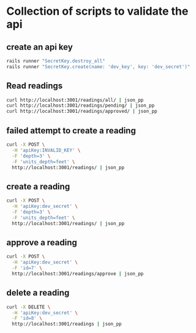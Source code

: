 # Collection of scripts to validate the api  

## create an api key  

```bash
rails runner "SecretKey.destroy_all"
rails runner "SecretKey.create(name: 'dev_key', key: 'dev_secret')"
```

## Read readings  

```bash
curl http://localhost:3001/readings/all/ | json_pp
curl http://localhost:3001/readings/pending/ | json_pp
curl http://localhost:3001/readings/approved/ | json_pp
```

## failed attempt to create a reading  

```bash
curl -X POST \
  -H 'apiKey:INVALID_KEY' \
  -F 'depth=3' \
  -F 'units_depth=feet' \
  http://localhost:3001/readings/ | json_pp
```

## create a reading  

```bash
curl -X POST \
  -H 'apiKey:dev_secret' \
  -F 'depth=3' \
  -F 'units_depth=feet' \
  http://localhost:3001/readings/ | json_pp
```

## approve a reading  

```bash
curl -X POST \
  -H 'apiKey:dev_secret' \
  -F 'id=7' \
  http://localhost:3001/readings/approve | json_pp
```

## delete a reading  

```bash
curl -X DELETE \
  -H 'apiKey:dev_secret' \
  -F 'id=8' \
  http://localhost:3001/readings | json_pp
```
